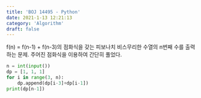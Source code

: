 ```yaml
---
title: 'BOJ 14495 - Python'
date: 2021-1-13 12:21:13
category: 'Algorithm'
draft: false
---
```

f(n) = f(n-1) + f(n-3)의 점화식을 갖는 피보나치 비스무리한 수열의 n번째 수를 출력하는 문제. 주어진 점화식을 이용하여 간단히 풀었다.
```python
n = int(input())
dp = [1, 1, 1]
for i in range(3, n):
    dp.append(dp[i-3]+dp[i-1])
print(dp[n-1])

```